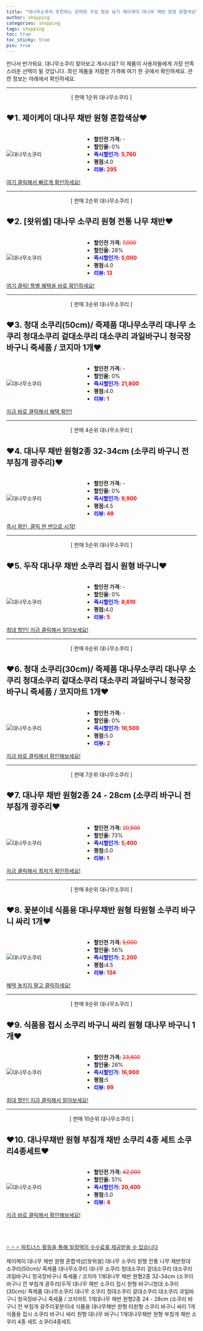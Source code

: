 ```yaml
---
title: "대나무소쿠리 추천하는 강력한 구성 정보 보기 제이케이 대나무 채반 원형 혼합색상"
author: shopping
categories: shopping
tags: shopping
toc: true
toc_sticky: true
pin: true
---
```

만나서 반가워요. 대나무소쿠리 찾아보고 계시나요? 이 제품이 사용자들에게 가장 만족스러운 선택이 될 것입니다. 최신 제품을 저렴한 가격에 여기 한 곳에서 확인하세요. 관련 정보는 아래에서 확인하세요.

---
<p class="toplist" style="margin: 0 auto; display: block; width: fit-content;">[ 판매 1순위 대나무소쿠리 ]</p>

<h2><strong>❤️1. 제이케이 대나무 채반 원형 혼합색상❤️</strong></h2>

<div style="display: flex; align-items: center;">
    <div style="flex: 0.4;">
        <img src="https://thumbnail6.coupangcdn.com/thumbnails/remote/230x230ex/image/rs_quotation_api/i57hxypk/fe0623de379a4eab80f4ae1046cee69f.jpg" alt="대나무소쿠리" style="max-width: 100%;">
    </div>
    <div style="flex: 0.6; margin-left: 10px;">
        <ul>
            <li><strong>할인전 가격:</strong> <del style="color: red;">-</del></li>
            <li><strong>할인율:</strong> 0%</li>
            <li><span style='color:blue'><strong>즉시할인가:</strong></span> <span style='color:red'><strong>5,760</strong></span></li>
            <li><strong>평점:</strong>4.0</li>
            <li><span style='color:blue'><strong>리뷰:</strong></span> <span style='color:red'><strong>295</strong></span></li>
        </ul>
    </div>
</div>
<div class="center">
    <a href="https://selin100587001.github.io?lptag=AF9450613&subid=githubio&pageKey=5393504423&traceid=V0-153&itemId=8049622597&vendorItemId=75338167744" class="myButton">
        여기 클릭해서 빠르게 확인하세요!
    </a>
</div>


---
<p class="toplist" style="margin: 0 auto; display: block; width: fit-content;">[ 판매 2순위 대나무소쿠리 ]</p>

<h2><strong>❤️2. [왓위셀] 대나무 소쿠리 원형 전통 나무 채반❤️</strong></h2>

<div style="display: flex; align-items: center;">
    <div style="flex: 0.4;">
        <img src="https://thumbnail8.coupangcdn.com/thumbnails/remote/230x230ex/image/vendor_inventory/e5fa/7c2db01f176cbd99b114d80051c8ddc5e4cd9be06c693a328da224eb27b7.jpg" alt="대나무소쿠리" style="max-width: 100%;">
    </div>
    <div style="flex: 0.6; margin-left: 10px;">
        <ul>
            <li><strong>할인전 가격:</strong> <del style="color: red;">7,000</del></li>
            <li><strong>할인율:</strong> 28%</li>
            <li><span style='color:blue'><strong>즉시할인가:</strong></span> <span style='color:red'><strong>5,000</strong></span></li>
            <li><strong>평점:</strong>4.0</li>
            <li><span style='color:blue'><strong>리뷰:</strong></span> <span style='color:red'><strong>13</strong></span></li>
        </ul>
    </div>
</div>
<div class="center">
    <a href="https://selin100587001.github.io?lptag=AF9450613&subid=githubio&pageKey=7840065409&traceid=V0-153&itemId=21340753091&vendorItemId=88398922946" class="myButton">
        여기 클릭! 특별 혜택을 바로 확인하세요!
    </a>
</div>


---
<p class="toplist" style="margin: 0 auto; display: block; width: fit-content;">[ 판매 3순위 대나무소쿠리 ]</p>

<h2><strong>❤️3. 청대 소쿠리(50cm)/ 죽제품 대나무소쿠리 대나무 소쿠리 청대소쿠리 겉대소쿠리 대소쿠리 과일바구니 청국장바구니 죽세품 / 코지마 1개❤️</strong></h2>

<div style="display: flex; align-items: center;">
    <div style="flex: 0.4;">
        <img src="https://thumbnail7.coupangcdn.com/thumbnails/remote/230x230ex/image/vendor_inventory/9892/cd756b05cc7163b8f4e25edd9c1becc3b578bdec97c5f18f15bf7d6ca01c.jpg" alt="대나무소쿠리" style="max-width: 100%;">
    </div>
    <div style="flex: 0.6; margin-left: 10px;">
        <ul>
            <li><strong>할인전 가격:</strong> <del style="color: red;">-</del></li>
            <li><strong>할인율:</strong> 0%</li>
            <li><span style='color:blue'><strong>즉시할인가:</strong></span> <span style='color:red'><strong>21,800</strong></span></li>
            <li><strong>평점:</strong>4.0</li>
            <li><span style='color:blue'><strong>리뷰:</strong></span> <span style='color:red'><strong>1</strong></span></li>
        </ul>
    </div>
</div>
<div class="center">
    <a href="https://selin100587001.github.io?lptag=AF9450613&subid=githubio&pageKey=8011400292&traceid=V0-153&itemId=22351813682&vendorItemId=89396918200" class="myButton">
        지금 바로 클릭해서 혜택 확인!
    </a>
</div>


---
<p class="toplist" style="margin: 0 auto; display: block; width: fit-content;">[ 판매 4순위 대나무소쿠리 ]</p>

<h2><strong>❤️4. 대나무 채반 원형2종 32-34cm (소쿠리 바구니 전 부침개 광주리)❤️</strong></h2>

<div style="display: flex; align-items: center;">
    <div style="flex: 0.4;">
        <img src="https://thumbnail9.coupangcdn.com/thumbnails/remote/230x230ex/image/vendor_inventory/321d/28282a3310bd83654d349d9f380c55d492fbd15355b00dfbede48d331956.jpg" alt="대나무소쿠리" style="max-width: 100%;">
    </div>
    <div style="flex: 0.6; margin-left: 10px;">
        <ul>
            <li><strong>할인전 가격:</strong> <del style="color: red;">-</del></li>
            <li><strong>할인율:</strong> 0%</li>
            <li><span style='color:blue'><strong>즉시할인가:</strong></span> <span style='color:red'><strong>9,900</strong></span></li>
            <li><strong>평점:</strong>4.5</li>
            <li><span style='color:blue'><strong>리뷰:</strong></span> <span style='color:red'><strong>48</strong></span></li>
        </ul>
    </div>
</div>
<div class="center">
    <a href="https://selin100587001.github.io?lptag=AF9450613&subid=githubio&pageKey=7486204329&traceid=V0-153&itemId=19566487614&vendorItemId=86674340110" class="myButton">
        즉시 확인, 클릭 한 번으로 시작!
    </a>
</div>


---
<p class="toplist" style="margin: 0 auto; display: block; width: fit-content;">[ 판매 5순위 대나무소쿠리 ]</p>

<h2><strong>❤️5. 두작 대나무 채반 소쿠리 접시 원형 바구니❤️</strong></h2>

<div style="display: flex; align-items: center;">
    <div style="flex: 0.4;">
        <img src="https://thumbnail6.coupangcdn.com/thumbnails/remote/230x230ex/image/vendor_inventory/79a3/ca579021bb9133fa0504ccec123045a4ec40578adfd1643f36f38daba036.jpg" alt="대나무소쿠리" style="max-width: 100%;">
    </div>
    <div style="flex: 0.6; margin-left: 10px;">
        <ul>
            <li><strong>할인전 가격:</strong> <del style="color: red;">-</del></li>
            <li><strong>할인율:</strong> 0%</li>
            <li><span style='color:blue'><strong>즉시할인가:</strong></span> <span style='color:red'><strong>8,610</strong></span></li>
            <li><strong>평점:</strong>4.0</li>
            <li><span style='color:blue'><strong>리뷰:</strong></span> <span style='color:red'><strong>5</strong></span></li>
        </ul>
    </div>
</div>
<div class="center">
    <a href="https://selin100587001.github.io?lptag=AF9450613&subid=githubio&pageKey=6592795206&traceid=V0-153&itemId=14883787219&vendorItemId=89509011550" class="myButton">
        최대 할인! 지금 클릭해서 알아보세요!
    </a>
</div>


---
<p class="toplist" style="margin: 0 auto; display: block; width: fit-content;">[ 판매 6순위 대나무소쿠리 ]</p>

<h2><strong>❤️6. 청대 소쿠리(30cm)/ 죽제품 대나무소쿠리 대나무 소쿠리 청대소쿠리 겉대소쿠리 대소쿠리 과일바구니 청국장바구니 죽세품 / 코지마트 1개❤️</strong></h2>

<div style="display: flex; align-items: center;">
    <div style="flex: 0.4;">
        <img src="https://thumbnail7.coupangcdn.com/thumbnails/remote/230x230ex/image/vendor_inventory/91a1/c338eaf76250093ed155c578fb019c85cacfc7786c97b38f7e9b349c3b0f.jpg" alt="대나무소쿠리" style="max-width: 100%;">
    </div>
    <div style="flex: 0.6; margin-left: 10px;">
        <ul>
            <li><strong>할인전 가격:</strong> <del style="color: red;">-</del></li>
            <li><strong>할인율:</strong> 0%</li>
            <li><span style='color:blue'><strong>즉시할인가:</strong></span> <span style='color:red'><strong>10,500</strong></span></li>
            <li><strong>평점:</strong>5.0</li>
            <li><span style='color:blue'><strong>리뷰:</strong></span> <span style='color:red'><strong>2</strong></span></li>
        </ul>
    </div>
</div>
<div class="center">
    <a href="https://selin100587001.github.io?lptag=AF9450613&subid=githubio&pageKey=7990643256&traceid=V0-153&itemId=22210657592&vendorItemId=89256734834" class="myButton">
        지금 바로 클릭해서 확인해보세요!
    </a>
</div>


---
<p class="toplist" style="margin: 0 auto; display: block; width: fit-content;">[ 판매 7순위 대나무소쿠리 ]</p>

<h2><strong>❤️7. 대나무 채반 원형2종 24 - 28cm (소쿠리 바구니 전 부침개 광주리❤️</strong></h2>

<div style="display: flex; align-items: center;">
    <div style="flex: 0.4;">
        <img src="https://thumbnail8.coupangcdn.com/thumbnails/remote/230x230ex/image/vendor_inventory/74f6/70756c256f9dc0a98d5dbea417fe934abee76b3922889545899e14ed94c5.jpg" alt="대나무소쿠리" style="max-width: 100%;">
    </div>
    <div style="flex: 0.6; margin-left: 10px;">
        <ul>
            <li><strong>할인전 가격:</strong> <del style="color: red;">20,500</del></li>
            <li><strong>할인율:</strong> 73%</li>
            <li><span style='color:blue'><strong>즉시할인가:</strong></span> <span style='color:red'><strong>5,400</strong></span></li>
            <li><strong>평점:</strong>5.0</li>
            <li><span style='color:blue'><strong>리뷰:</strong></span> <span style='color:red'><strong>1</strong></span></li>
        </ul>
    </div>
</div>
<div class="center">
    <a href="https://selin100587001.github.io?lptag=AF9450613&subid=githubio&pageKey=8039237536&traceid=V0-153&itemId=22502054799&vendorItemId=89544191757" class="myButton">
        지금 클릭해서 최저가 확인하세요!
    </a>
</div>


---
<p class="toplist" style="margin: 0 auto; display: block; width: fit-content;">[ 판매 8순위 대나무소쿠리 ]</p>

<h2><strong>❤️8. 꽃분이네 식품용 대나무채반 원형 타원형 소쿠리 바구니 싸리 1개❤️</strong></h2>

<div style="display: flex; align-items: center;">
    <div style="flex: 0.4;">
        <img src="https://thumbnail8.coupangcdn.com/thumbnails/remote/230x230ex/image/vendor_inventory/c87d/4a72152a13dd5860b42df0e894bc2df61053089edcec3ef17cf0feb2eee8.jpg" alt="대나무소쿠리" style="max-width: 100%;">
    </div>
    <div style="flex: 0.6; margin-left: 10px;">
        <ul>
            <li><strong>할인전 가격:</strong> <del style="color: red;">5,000</del></li>
            <li><strong>할인율:</strong> 56%</li>
            <li><span style='color:blue'><strong>즉시할인가:</strong></span> <span style='color:red'><strong>2,200</strong></span></li>
            <li><strong>평점:</strong>4.5</li>
            <li><span style='color:blue'><strong>리뷰:</strong></span> <span style='color:red'><strong>134</strong></span></li>
        </ul>
    </div>
</div>
<div class="center">
    <a href="https://selin100587001.github.io?lptag=AF9450613&subid=githubio&pageKey=7613168386&traceid=V0-153&itemId=20167861948&vendorItemId=78391049647" class="myButton">
        혜택 놓치지 말고 클릭하세요!
    </a>
</div>


---
<p class="toplist" style="margin: 0 auto; display: block; width: fit-content;">[ 판매 9순위 대나무소쿠리 ]</p>

<h2><strong>❤️9. 식품용 접시 소쿠리 바구니 싸리 원형 대나무 바구니 1개❤️</strong></h2>

<div style="display: flex; align-items: center;">
    <div style="flex: 0.4;">
        <img src="https://thumbnail10.coupangcdn.com/thumbnails/remote/230x230ex/image/vendor_inventory/81cd/baba204caca836c81b21e0081d9e8aba6495cd6f0917f1e5b3f81b301092.jpg" alt="대나무소쿠리" style="max-width: 100%;">
    </div>
    <div style="flex: 0.6; margin-left: 10px;">
        <ul>
            <li><strong>할인전 가격:</strong> <del style="color: red;">23,800</del></li>
            <li><strong>할인율:</strong> 28%</li>
            <li><span style='color:blue'><strong>즉시할인가:</strong></span> <span style='color:red'><strong>16,900</strong></span></li>
            <li><strong>평점:</strong>5</li>
            <li><span style='color:blue'><strong>리뷰:</strong></span> <span style='color:red'><strong>99</strong></span></li>
        </ul>
    </div>
</div>
<div class="center">
    <a href="https://selin100587001.github.io?lptag=AF9450613&subid=githubio&pageKey=7776380242&traceid=V0-153&itemId=21007088954&vendorItemId=88070926670" class="myButton">
        최대 할인! 지금 클릭해서 알아보세요!
    </a>
</div>


---
<p class="toplist" style="margin: 0 auto; display: block; width: fit-content;">[ 판매 10순위 대나무소쿠리 ]</p>

<h2><strong>❤️10. 대나무채반 원형 부침개 채반 소쿠리 4종 세트 소쿠리4종세트❤️</strong></h2>

<div style="display: flex; align-items: center;">
    <div style="flex: 0.4;">
        <img src="https://thumbnail7.coupangcdn.com/thumbnails/remote/230x230ex/image/vendor_inventory/62dd/e56d0080725c98f488dc4c0c871dbd3d0ddfe1d519addbd6450d9a00984c.jpg" alt="대나무소쿠리" style="max-width: 100%;">
    </div>
    <div style="flex: 0.6; margin-left: 10px;">
        <ul>
            <li><strong>할인전 가격:</strong> <del style="color: red;">42,000</del></li>
            <li><strong>할인율:</strong> 51%</li>
            <li><span style='color:blue'><strong>즉시할인가:</strong></span> <span style='color:red'><strong>20,400</strong></span></li>
            <li><strong>평점:</strong>5.0</li>
            <li><span style='color:blue'><strong>리뷰:</strong></span> <span style='color:red'><strong>4</strong></span></li>
        </ul>
    </div>
</div>
<div class="center">
    <a href="https://selin100587001.github.io?lptag=AF9450613&subid=githubio&pageKey=7919592665&traceid=V0-153&itemId=21753038232&vendorItemId=88802051230" class="myButton">
        지금 바로 클릭해서 확인해보세요!
    </a>
</div>

<br><br><br>[💦 💦 💦 파트너스 활동을 통해 일정액의 수수료를 제공받을 수 있습니다](https://link.coupang.com/a/bcpT2c)<br><br>제이케이 대나무 채반 원형 혼합색상[왓위셀] 대나무 소쿠리 원형 전통 나무 채반청대 소쿠리(50cm)/ 죽제품 대나무소쿠리 대나무 소쿠리 청대소쿠리 겉대소쿠리 대소쿠리 과일바구니 청국장바구니 죽세품 / 코지마 1개대나무 채반 원형2종 32-34cm (소쿠리 바구니 전 부침개 광주리)두작 대나무 채반 소쿠리 접시 원형 바구니청대 소쿠리(30cm)/ 죽제품 대나무소쿠리 대나무 소쿠리 청대소쿠리 겉대소쿠리 대소쿠리 과일바구니 청국장바구니 죽세품 / 코지마트 1개대나무 채반 원형2종 24 - 28cm (소쿠리 바구니 전 부침개 광주리꽃분이네 식품용 대나무채반 원형 타원형 소쿠리 바구니 싸리 1개식품용 접시 소쿠리 바구니 싸리 원형 대나무 바구니 1개대나무채반 원형 부침개 채반 소쿠리 4종 세트 소쿠리4종세트